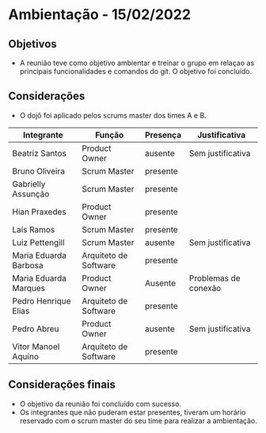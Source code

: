 # Ambientação - 15/02/2022

## Objetivos 

- A reunião teve como objetivo ambientar e treinar o grupo em relaçao as principais funcionalidades e comandos do git. O objetivo foi concluído.

## Considerações 

- O dojô foi aplicado pelos scrums master dos times A e B.

| Integrante|Função|Presença|Justificativa|
|--------------|-------------|-------|----------------------|
| Beatriz Santos | Product Owner |ausente | Sem justificativa
| Bruno Oliveira | Scrum Master |presente | |  
| Gabrielly Assunção |Scrum Master |presente | |  
| Hian Praxedes |Product Owner |presente | |  
| Laís Ramos |Scrum Master | presente| |  
| Luiz Pettengill |Scrum Master |ausente |Sem justificativa |  
| Maria Eduarda Barbosa |Arquiteto de Software |presente | |  
| Maria Eduarda Marques |Product Owner |Ausente |Problemas de conexão 
| Pedro Henrique Elias |Arquiteto de Software |presente | |  
| Pedro Abreu |Product Owner |ausente |Sem justificativa |  
| Vitor Manoel Aquino|Arquiteto de Software |presente | |


	
## Considerações finais 

- O objetivo da reunião foi concluído com sucesso.
- Os integrantes que não puderam estar presentes, tiveram um horário reservado com o scrum master do seu time para realizar a ambientação.
